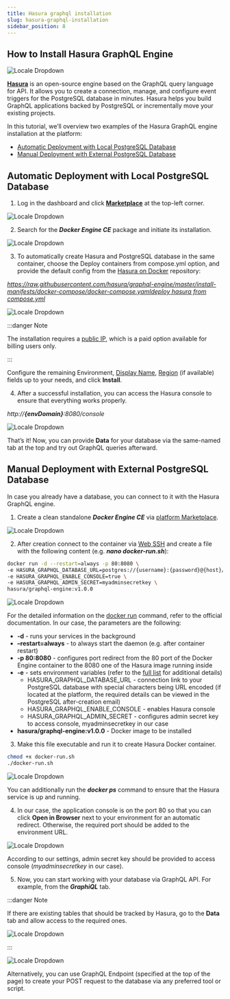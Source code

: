 ```yaml
---
title: Hasura graphql installation
slug: hasura-graphql-installation
sidebar_position: 8
---
```


## How to Install Hasura GraphQL Engine

<div style={{
    display: 'grid',
    gridTemplateColumns: '0.15fr 1fr'
}}>
<div>

![Locale Dropdown](./img/HasuraGraphQLInstallation/01--hasura-logo.png)

</div>

<div>

**[Hasura](https://hasura.io/)** is an open-source engine based on the GraphQL query language for API. It allows you to create a connection, manage, and configure event triggers for the PostgreSQL database in minutes. Hasura helps you build GraphQL applications backed by PostgreSQL or incrementally move your existing projects.

</div>

</div>

In this tutorial, we’ll overview two examples of the Hasura GraphQL engine installation at the platform:

- [Automatic Deployment with Local PostgreSQL Database](/docs/database/postgresql/hasura-graphql-installation#automatic-deployment-with-local-postgresql-database)
- [Manual Deployment with External PostgreSQL Database](/docs/database/postgresql/hasura-graphql-installation#manual-deployment-with-external-postgresql-database)

## Automatic Deployment with Local PostgreSQL Database

1. Log in the dashboard and click **[Marketplace](/docs/deployment-tools/cloud-scripting-&-jps/marketplace#marketplace)** at the top-left corner.

<div style={{
    display:'flex',
    justifyContent: 'center',
    margin: '0 0 1rem 0'
}}>

![Locale Dropdown](./img/HasuraGraphQLInstallation/02-platform-marketplace-button.png)

</div>

2. Search for the **_Docker Engine CE_** package and initiate its installation.

<div style={{
    display:'flex',
    justifyContent: 'center',
    margin: '0 0 1rem 0'
}}>

![Locale Dropdown](./img/HasuraGraphQLInstallation/03--install-docker-engine-ce-from-marketplace.png)

</div>

3. To automatically create Hasura and PostgreSQL database in the same container, choose the Deploy containers from compose.yml option, and provide the default config from the [Hasura on Docker](https://github.com/hasura/graphql-engine/tree/master/install-manifests/docker-compose) repository:

_[https://raw.githubusercontent.com/hasura/graphql-engine/master/install-manifests/docker-compose/docker-compose.yamldeploy hasura from compose.yml](https://raw.githubusercontent.com/hasura/graphql-engine/master/install-manifests/docker-compose/docker-compose.yaml)_

<div style={{
    display:'flex',
    justifyContent: 'center',
    margin: '0 0 1rem 0'
}}>

![Locale Dropdown](./img/HasuraGraphQLInstallation/04--deploy-hasura-from-compose.yml.png)

</div>

:::danger Note

The installation requires a [public IP](/docs/application-setting/external-access-to-applications/public-ip#public-ip), which is a paid option available for billing users only.

:::

Configure the remaining Environment, [Display Name](/docs/environment-management/environment-aliases), [Region](/docs/environment-management/environment-regions/choosing-a-region#environment-regions) (if available) fields up to your needs, and click **Install**.

4. After a successful installation, you can access the Hasura console to ensure that everything works properly.

_http://**{envDomain}**:8080/console_

<div style={{
    display:'flex',
    justifyContent: 'center',
    margin: '0 0 1rem 0'
}}>

![Locale Dropdown](./img/HasuraGraphQLInstallation/05--hasura-admin-panel.png)

</div>

That’s it! Now, you can provide **Data** for your database via the same-named tab at the top and try out GraphQL queries afterward.

## Manual Deployment with External PostgreSQL Database

In case you already have a database, you can connect to it with the Hasura GraphQL engine.

1. Create a clean standalone **_Docker Engine CE_** via [platform Marketplace](/docs/deployment-tools/cloud-scripting-&-jps/marketplace#marketplace).

<div style={{
    display:'flex',
    justifyContent: 'center',
    margin: '0 0 1rem 0'
}}>

![Locale Dropdown](./img/HasuraGraphQLInstallation/06--create-clean-docker-engine-ce.png)

</div>

2. After creation connect to the container via [Web SSH](/docs/deployment-tools/ssh/ssh-access/web-ssh#ssh-access-via-web-browser) and create a file with the following content (e.g. **_nano docker-run.sh_**):

```bash
docker run -d --restart=always -p 80:8080 \
-e HASURA_GRAPHQL_DATABASE_URL=postgres://{username}:{password}@{host}/{dbname} \
-e HASURA_GRAPHQL_ENABLE_CONSOLE=true \
-e HASURA_GRAPHQL_ADMIN_SECRET=myadminsecretkey \
hasura/graphql-engine:v1.0.0
```

<div style={{
    display:'flex',
    justifyContent: 'center',
    margin: '0 0 1rem 0'
}}>

![Locale Dropdown](./img/HasuraGraphQLInstallation/07--prepare-hasura-installation-command.png)

</div>

For the detailed information on the [docker run](https://docs.docker.com/engine/reference/run/) command, refer to the official documentation. In our case, the parameters are the following:

- **-d** - runs your services in the background
- **–restart=always** - to always start the daemon (e.g. after container restart)
- **-p 80:8080** - configures port redirect from the 80 port of the Docker Engine container to the 8080 one of the Hasura image running inside
- **-e** - sets environment variables (refer to the [full list](https://docs.hasura.io/1.0/graphql/manual/deployment/graphql-engine-flags/reference.html) for additional details)
  - HASURA_GRAPHQL_DATABASE_URL - connection link to your PostgreSQL database with special characters being URL encoded (if located at the platform, the required details can be viewed in the PostgreSQL after-creation email)
  - HASURA_GRAPHQL_ENABLE_CONSOLE - enables Hasura console
  - HASURA_GRAPHQL_ADMIN_SECRET - configures admin secret key to access console, myadminsecretkey in our case
- **hasura/graphql-engine:v1.0.0** - Docker image to be installed

3. Make this file executable and run it to create Hasura Docker container.

```bash
chmod +x docker-run.sh
./docker-run.sh
```

<div style={{
    display:'flex',
    justifyContent: 'center',
    margin: '0 0 1rem 0'
}}>

![Locale Dropdown](./img/HasuraGraphQLInstallation/08--install-hasura-with-custom-configurations.png)

</div>

You can additionally run the **_docker ps_** command to ensure that the Hasura service is up and running.

4. In our case, the application console is on the port 80 so that you can click **Open in Browser** next to your environment for an automatic redirect. Otherwise, the required port should be added to the environment URL.

<div style={{
    display:'flex',
    justifyContent: 'center',
    margin: '0 0 1rem 0'
}}>

![Locale Dropdown](./img/HasuraGraphQLInstallation/09--hasura-access-protection-with-admin-secret.png)

</div>

According to our settings, admin secret key should be provided to access console (_myadminsecretkey_ in our case).

5. Now, you can start working with your database via GraphQL API. For example, from the **_GraphiQL_** tab.

:::danger Note

If there are existing tables that should be tracked by Hasura, go to the **Data** tab and allow access to the required ones.

<div style={{
    display:'flex',
    justifyContent: 'center',
    margin: '0 0 1rem 0'
}}>

![Locale Dropdown](./img/HasuraGraphQLInstallation/10--hasura-track-existing-tables.png)

</div>

:::

<div style={{
    display:'flex',
    justifyContent: 'center',
    margin: '0 0 1rem 0'
}}>

![Locale Dropdown](./img/HasuraGraphQLInstallation/11--working-in-hasura-admin-panel.png)

</div>

Alternatively, you can use GraphQL Endpoint (specified at the top of the page) to create your POST request to the database via any preferred tool or script.
